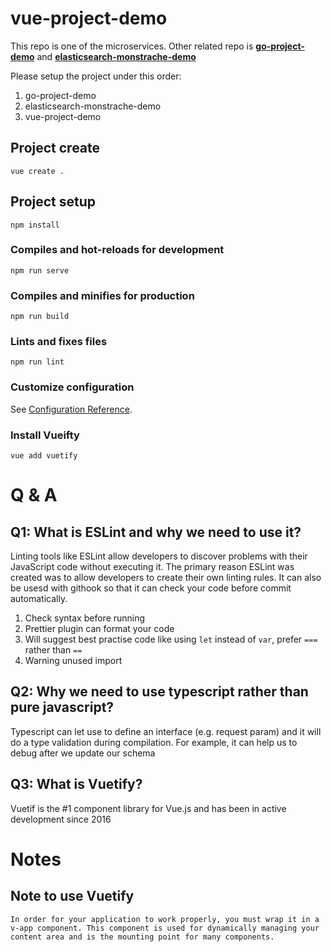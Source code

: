 # vue-project-demo

This repo is one of the microservices. Other related repo is <b>[go-project-demo](https://github.com/alanyeung95/go-project-demo)</b>  and <b>[elasticsearch-monstrache-demo](https://github.com/alanyeung95/elasticsearch-monstrache-demo)</b>

Please setup the project under this order:

1. go-project-demo
2. elasticsearch-monstrache-demo
3. vue-project-demo

## Project create

```
vue create .
```

## Project setup

```
npm install
```

### Compiles and hot-reloads for development

```
npm run serve
```

### Compiles and minifies for production

```
npm run build
```

### Lints and fixes files

```
npm run lint
```

### Customize configuration

See [Configuration Reference](https://cli.vuejs.org/config/).

### Install Vueifty

```
vue add vuetify
```

# Q & A

## Q1: What is ESLint and why we need to use it?

Linting tools like ESLint allow developers to discover problems with their JavaScript code without executing it. The primary reason ESLint was created was to allow developers to create their own linting rules. It can also be usesd with githook so that it can check your code before commit automatically.

1.  Check syntax before running
2.  Prettier plugin can format your code
3.  Will suggest best practise code like using `let` instead of `var`, prefer `===` rather than `==`
4.  Warning unused import

## Q2: Why we need to use typescript rather than pure javascript?

Typescript can let use to define an interface (e.g. request param) and it will do a type validation during compilation. For example, it can help us to debug after we update our schema

## Q3: What is Vuetify?

Vuetif is the #1 component library for Vue.js and has been in active development since 2016

# Notes

## Note to use Vuetify

```
In order for your application to work properly, you must wrap it in a v-app component. This component is used for dynamically managing your content area and is the mounting point for many components.
```
